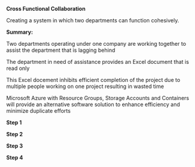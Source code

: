 <p> <strong>Cross Functional Collaboration</strong></p>

Creating a system in which two departments can function cohesively.

<p> <strong>Summary:</strong></p>

  Two departments operating under one company are working together to assist the department that is lagging behind
  
  The department in need of assistance provides an Excel document that is read only
  
  This Excel docement inhibits efficient completion of the project due to multiple people working on one project resulting in wasted time
  
  Microsoft Azure with Resource Groups, Storage Accounts and Containers will provide an alternative software solution to enhance efficiency and minimize duplicate efforts

<p> <strong>Step 1</p>

  
<p> <strong>Step 2</p>

  
<p> <strong>Step 3</p>

  
<p> <strong>Step 4</p>

  

